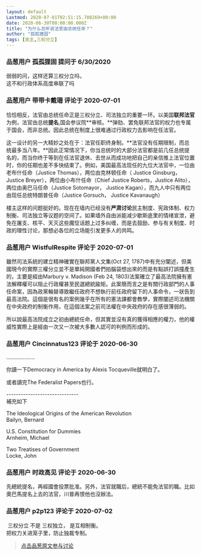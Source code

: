 ```yaml
---
layout: default
Lastmod: 2020-07-01T02:51:15.708269+00:00
date: 2020-06-30T00:00:00.000Z
title: "为什么总听说法官由总统任命？"
author: "孤孤狸固"
tags: [民主,三权分立]
---
```



### 品葱用户 **孤孤狸固** 提问于 6/30/2020
    
弱弱的问，这样还算三权分立吗，  
这不和行政体系高度串联了吗
    
                

### 品葱用户 **带带卡戴珊** 评论于 2020-07-01
        
恰恰相反，法官由总统任命正是三权分立、司法独立的重要一环。以美国**联邦法官**为例，法官由总统**提名**,国会参议院**审核。**弹劾、罢免联邦法官的权力也专属于国会，而非总统。因此总统在制度上很难通过行政权力去影响在任法官。  
  
这一设计的另一大精妙之处在于：法官任职终身制。**法官没有任期限制，而总统最多当八年。**因此正常情况下，你当总统时的大部分法官都是前几任总统提名的，而当你终于等到在任法官退休、去世从而成功地把自己的亲信推上法官位置时，你的任期也差不多快结束了。例如，美国最高法现任的九位大法官中，一位由老布什任命（Justice Thomas），两位由克林顿任命（ Justice Ginsburg，Justice Breyer），两位由小布什任命（Chief Justice Roberts，Justice Alito），两位由奥巴马任命（Justice Sotomayor， Justice Kagan），而九人中只有两位由现任总统特朗普任命（Justice Gorsuch， Justice Kavanaugh）  
  
楼主这样的问题挺好的。现在在墙内已经没有**严肃讨论**民主制度、宪政体制、权力制衡、司法独立等议题的空间了。如果墙外自由派能减少歇斯底里的情绪宣泄，避免在屠支、核平、天灭这些魔怔话题上过多纠缠，而是去鼓励、参与有关制度、时政的理性讨论，那想必各位的立场能引发更多人的共鸣。
        
                

### 品葱用户 **WistfulRespite** 评论于 2020-07-01
        
雖然司法系統的建立精神確實在聯邦黨人文集(Oct 27, 1787)中有充分闡述，但美國現今的實際三權分立並不是單純開國者們拍腦袋想出來的而是有點誤打誤撞產生的，主要是經由Marbury v. Madison (Feb 24, 1803)法案確立了最高法院擁有憲法解釋權可以阻止行政權甚至民選總統踰矩。此案簡而言之是有關行政部門的人事任命案，因為政黨輪替導致繼任政府不想執行前任政府留下的人事命令，一狀告到最高法院。這個是很有名的案例幾乎在所有的憲法課都會教學，實際闡述司法機關在中央政府的制衡作用，在這個法案之前司法權在中央政府的存在感很薄弱的。  
  
所以說最高法院成立之初由總統任命，但其實並沒有真的獲得相應的權力，他的權威性實際上是經由一次又一次被大多數人認可的判例而形成的。
        
                

### 品葱用户 **Cincinnatus123** 评论于 2020-06-30
        
...................  
  
你讀一下Democracy in America by Alexis Tocqueville就明白了。  
  
或者讀完The Federalist Papers也行。  
  
  
\------------------------------  
補充如下  
  
The Ideological Origins of the American Revolution  
Bailyn, Bernard  
  
  
U.S. Constitution for Dummies  
Arnheim, Michael  
  
  
Two Treatises of Government  
Locke, John
        
                

### 品葱用户 **时政高见** 评论于 2020-06-30
        
先總統提名，再經國會投票批准。另外，法官就職后，總統不能免法官的職。比如奧巴馬提名上去的法官，川普再恨他也沒辦法。
        
                

### 品葱用户 **p2p123** 评论于 2020-07-02
        
 三权分立 不是 三权独立， 是互相制衡。  
把权力关进笼子里，防止独裁专制。
        
                





> [点击品葱原文参与讨论](https://pincong.rocks/question/27926)

